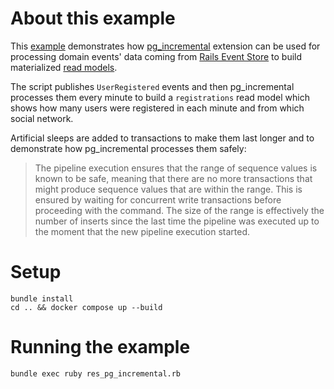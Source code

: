 # About this example

This [example](https://github.com/paneq/pg_playground/blob/main/res_incremental/res_pg_incremental.rb) 
demonstrates how [pg_incremental](https://github.com/CrunchyData/pg_incremental) extension can
be used for processing domain events' data
coming from [Rails Event Store](https://railseventstore.org/)
to build materialized [read models](https://event-driven.io/en/projections_and_read_models_in_event_driven_architecture/).

The script publishes `UserRegistered` events and then pg_incremental processes 
them every minute to build a `registrations` read model which shows how many users
were registered in each minute and from which social network.

Artificial sleeps are added to transactions to make them last longer and to demonstrate
how pg_incremental processes them safely:

> The pipeline execution ensures that the range of sequence values is known to be
> safe, meaning that there are no more transactions that might produce sequence values
> that are within the range. This is ensured by waiting for concurrent write transactions
> before proceeding with the command. The size of the range is effectively the number of inserts
> since the last time the pipeline was executed up to the moment that the new pipeline
> execution started.

# Setup

```
bundle install
cd .. && docker compose up --build
```

# Running the example

```
bundle exec ruby res_pg_incremental.rb
```
